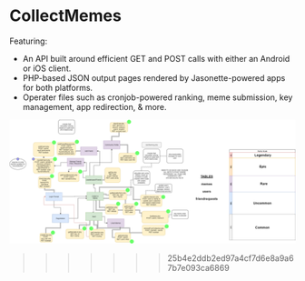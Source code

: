 # CollectMemes

Featuring:
* An API built around efficient GET and POST calls with either an Android or iOS client. 
* PHP-based JSON output pages rendered by Jasonette-powered apps for both platforms.
* Operater files such as cronjob-powered ranking, meme submission, key management, app redirection, & more.

![Backend Diagram](/CollectMemesBackend.png)
>>>>>>> 25b4e2ddb2ed97a4cf7d6e8a9a67b7e093ca6869
